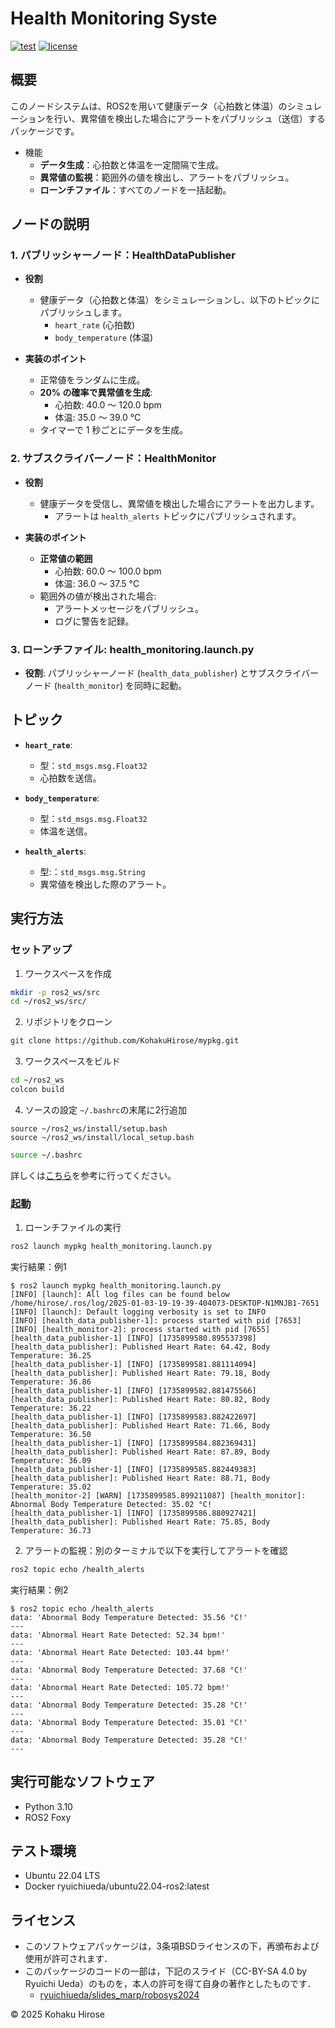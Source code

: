 # Health Monitoring Syste

[![test](https://github.com/KohakuHirose/mypkg/actions/workflows/test.yml/badge.svg)](https://github.com/KohakuHirose/mypkg/actions/workflows/test.yml)
[![license](https://img.shields.io/badge/license-BSD--3--Clause-green?style=flat)](https://github.com/KohakuHirose/mypkg?tab=BSD-3-Clause-1-ov-file)

## 概要

このノードシステムは、ROS2を用いて健康データ（心拍数と体温）のシミュレーションを行い、異常値を検出した場合にアラートをパブリッシュ（送信）するパッケージです。

- 機能
  - **データ生成**：心拍数と体温を一定間隔で生成。
  - **異常値の監視**：範囲外の値を検出し、アラートをパブリッシュ。
  - **ローンチファイル**：すべてのノードを一括起動。

## ノードの説明

### 1. **パブリッシャーノード：HealthDataPublisher**

- **役割**
  - 健康データ（心拍数と体温）をシミュレーションし、以下のトピックにパブリッシュします。
    - `heart_rate` (心拍数)
    - `body_temperature` (体温)

- **実装のポイント**
  - 正常値をランダムに生成。
  - **20% の確率で異常値を生成**:
    - 心拍数: 40.0 ～ 120.0 bpm
    - 体温: 35.0 ～ 39.0 °C
  - タイマーで 1 秒ごとにデータを生成。

### 2. **サブスクライバーノード：HealthMonitor**

- **役割**
  - 健康データを受信し、異常値を検出した場合にアラートを出力します。
    - アラートは `health_alerts` トピックにパブリッシュされます。

- **実装のポイント**
  - **正常値の範囲**
    - 心拍数: 60.0 ～ 100.0 bpm
    - 体温: 36.0 ～ 37.5 °C
  - 範囲外の値が検出された場合:
    - アラートメッセージをパブリッシュ。
    - ログに警告を記録。

### 3. **ローンチファイル: health_monitoring.launch.py**

- **役割**:
  パブリッシャーノード (`health_data_publisher`) とサブスクライバーノード (`health_monitor`) を同時に起動。

## トピック

- **`heart_rate`**:
  - 型：`std_msgs.msg.Float32`
  - 心拍数を送信。

- **`body_temperature`**:
  - 型：`std_msgs.msg.Float32`
  - 体温を送信。

- **`health_alerts`**:
  - 型:：`std_msgs.msg.String`
  - 異常値を検出した際のアラート。


## 実行方法

### セットアップ

1. ワークスペースを作成
```bash
mkdir -p ros2_ws/src
cd ~/ros2_ws/src/
```

2. リポジトリをクローン
```bash
git clone https://github.com/KohakuHirose/mypkg.git
```

3. ワークスペースをビルド
```bash
cd ~/ros2_ws
colcon build
```

4. ソースの設定
`~/.bashrc`の末尾に2行追加
```
source ~/ros2_ws/install/setup.bash
source ~/ros2_ws/install/local_setup.bash
```
```bash
source ~/.bashrc
```
詳しくは[こちら](https://ryuichiueda.github.io/slides_marp/robosys2024/lesson8.html#22)を参考に行ってください。

### 起動
1. ローンチファイルの実行
```bash
ros2 launch mypkg health_monitoring.launch.py
```

実行結果：例1
```
$ ros2 launch mypkg health_monitoring.launch.py
[INFO] [launch]: All log files can be found below /home/hirose/.ros/log/2025-01-03-19-19-39-404073-DESKTOP-N1MNJB1-7651
[INFO] [launch]: Default logging verbosity is set to INFO
[INFO] [health_data_publisher-1]: process started with pid [7653]
[INFO] [health_monitor-2]: process started with pid [7655]
[health_data_publisher-1] [INFO] [1735899580.895537398] [health_data_publisher]: Published Heart Rate: 64.42, Body Temperature: 36.25
[health_data_publisher-1] [INFO] [1735899581.881114094] [health_data_publisher]: Published Heart Rate: 79.18, Body Temperature: 36.86
[health_data_publisher-1] [INFO] [1735899582.881475566] [health_data_publisher]: Published Heart Rate: 80.82, Body Temperature: 36.22
[health_data_publisher-1] [INFO] [1735899583.882422697] [health_data_publisher]: Published Heart Rate: 71.66, Body Temperature: 36.50
[health_data_publisher-1] [INFO] [1735899584.882369431] [health_data_publisher]: Published Heart Rate: 87.89, Body Temperature: 36.09
[health_data_publisher-1] [INFO] [1735899585.882449383] [health_data_publisher]: Published Heart Rate: 88.71, Body Temperature: 35.02
[health_monitor-2] [WARN] [1735899585.899211087] [health_monitor]: Abnormal Body Temperature Detected: 35.02 °C!
[health_data_publisher-1] [INFO] [1735899586.880927421] [health_data_publisher]: Published Heart Rate: 75.85, Body Temperature: 36.73
```

2. アラートの監視：別のターミナルで以下を実行してアラートを確認
```bash
ros2 topic echo /health_alerts
```

実行結果：例2
```
$ ros2 topic echo /health_alerts
data: 'Abnormal Body Temperature Detected: 35.56 °C!'
---
data: 'Abnormal Heart Rate Detected: 52.34 bpm!'
---
data: 'Abnormal Heart Rate Detected: 103.44 bpm!'
---
data: 'Abnormal Body Temperature Detected: 37.68 °C!'
---
data: 'Abnormal Heart Rate Detected: 105.72 bpm!'
---
data: 'Abnormal Body Temperature Detected: 35.28 °C!'
---
data: 'Abnormal Body Temperature Detected: 35.01 °C!'
---
data: 'Abnormal Body Temperature Detected: 35.28 °C!'
---
```

## 実行可能なソフトウェア
- Python 3.10
- ROS2 Foxy

## テスト環境
- Ubuntu 22.04 LTS
- Docker ryuichiueda/ubuntu22.04-ros2:latest

## ライセンス
- このソフトウェアパッケージは，3条項BSDライセンスの下，再頒布および使用が許可されます．
- このパッケージのコードの一部は，下記のスライド（CC-BY-SA 4.0 by Ryuichi Ueda）のものを，本人の許可を得て自身の著作としたものです．
    - [ryuichiueda/slides_marp/robosys2024](https://github.com/ryuichiueda/slides_marp/tree/master/robosys2024)

 © 2025 Kohaku Hirose


